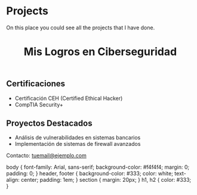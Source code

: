 # Projects
On this place you could see all the projects that I have done.

<!DOCTYPE html>
<html lang="es">
<head>
    <meta charset="UTF-8">
    <meta name="viewport" content="width=device-width, initial-scale=1.0">
    <title>Mis Logros en Ciberseguridad</title>
    <link rel="stylesheet" href="styles.css"> <!-- Añadir CSS externo opcional -->
</head>
<body>
    <header>
        <h1>Mis Logros en Ciberseguridad</h1>
    </header>
    <section id="logros">
        <h2>Certificaciones</h2>
        <ul>
            <li>Certificación CEH (Certified Ethical Hacker)</li>
            <li>CompTIA Security+</li>
        </ul>
        <h2>Proyectos Destacados</h2>
        <ul>
            <li>Análisis de vulnerabilidades en sistemas bancarios</li>
            <li>Implementación de sistemas de firewall avanzados</li>
        </ul>
    </section>
    <footer>
        <p>Contacto: <a href="mailto:tuemail@ejemplo.com">tuemail@ejemplo.com</a></p>
    </footer>
</body>
</html>

body {
    font-family: Arial, sans-serif;
    background-color: #f4f4f4;
    margin: 0;
    padding: 0;
}
header, footer {
    background-color: #333;
    color: white;
    text-align: center;
    padding: 1em;
}
section {
    margin: 20px;
}
h1, h2 {
    color: #333;
}
